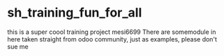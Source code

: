 # sh_training_fun_for_all
this is a super coool training project 
mesi6699
There are somemodule in here taken straight from odoo community, just as examples, please don't sue me
